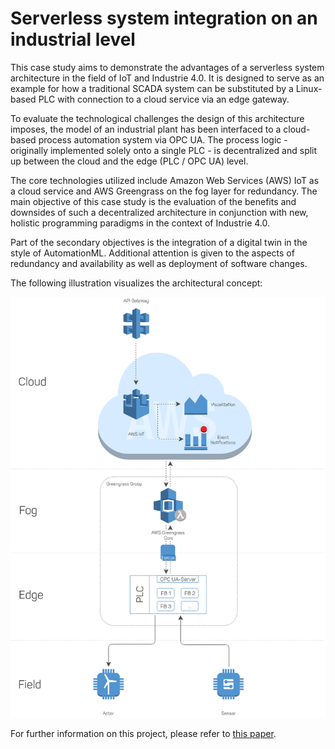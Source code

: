 # Serverless system integration on an industrial level

This case study aims to demonstrate the advantages of a serverless system
architecture in the field of IoT and Industrie 4.0. It is designed to serve as
an example for how a traditional SCADA system can be substituted by a
Linux-based PLC with connection to a cloud service via an edge gateway.

To evaluate the technological challenges the design of this architecture imposes,
the model of an industrial plant has been interfaced to a cloud-based process
automation system via OPC UA. The process logic - originally implemented solely
onto a single PLC - is decentralized and split up between the cloud and the edge
(PLC / OPC UA) level.

The core technologies utilized include Amazon Web Services (AWS) IoT as a cloud
service and AWS Greengrass on the fog layer for redundancy. The main objective
of this case study is the evaluation of the benefits and downsides of such a
decentralized architecture in conjunction with new, holistic programming
paradigms in the context of Industrie 4.0.

Part of the secondary objectives is the integration of a digital twin in the
style of AutomationML. Additional attention is given to the aspects of redundancy
and availability as well as deployment of software changes.

The following illustration visualizes the architectural concept:

![](doc/img/architecture.png)

For further information on this project, please refer to
[this paper](https://github.com/CVH-Lernfabrik/serverless_plc/tree/master/doc/paper/Serverless_PLC.pdf).
